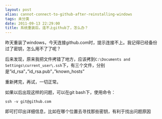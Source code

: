 ```yaml
---
layout: post
alias: cannot-connect-to-github-after-reinstalling-windows
tags: 未分类
date: 2011-09-13 22:29:00
title: 系统重装后，连不上github了，怎么办？
---
```


昨天重装了windows，今天连接github.com时，提示连接不上。我记得已经备份过了密钥，怎么用不了了呢？

后来发现，原来我把文件拷错了地方，应该拷到`C:\Documents and Settings\current_user\.ssh`下，有三个文件，分别是&#8221;id_rsa&#8221;，&#8221;id_rsa.pub&#8221;，&#8221;known_hosts&#8221;

重新拷完，再试，一切正常。

如果以后出现这样的问题，可以在git bash下，使用命令：

```
ssh -v git@github.com
```

即可打印出详细信息，比如在哪个位置去寻找那些密钥，有利于找出问题原因
